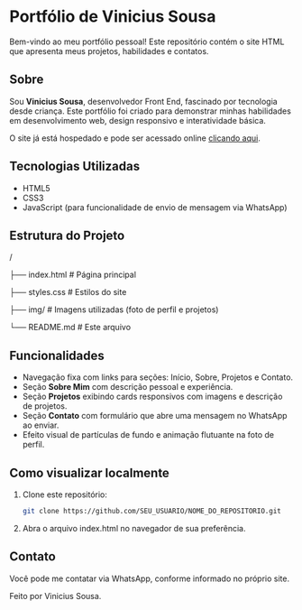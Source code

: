 # Portfólio de Vinicius Sousa

Bem-vindo ao meu portfólio pessoal! Este repositório contém o site HTML que apresenta meus projetos, habilidades e contatos.

## Sobre

Sou **Vinicius Sousa**, desenvolvedor Front End, fascinado por tecnologia desde criança. Este portfólio foi criado para demonstrar minhas habilidades em desenvolvimento web, design responsivo e interatividade básica.

O site já está hospedado e pode ser acessado online [clicando aqui](URL_DO_SEU_SITE).

## Tecnologias Utilizadas

- HTML5  
- CSS3  
- JavaScript (para funcionalidade de envio de mensagem via WhatsApp)  

## Estrutura do Projeto

/

├── index.html   # Página principal

├── styles.css   # Estilos do site

├── img/         # Imagens utilizadas (foto de perfil e projetos)

└── README.md    # Este arquivo

## Funcionalidades

- Navegação fixa com links para seções: Início, Sobre, Projetos e Contato.  
- Seção **Sobre Mim** com descrição pessoal e experiência.  
- Seção **Projetos** exibindo cards responsivos com imagens e descrição de projetos.  
- Seção **Contato** com formulário que abre uma mensagem no WhatsApp ao enviar.  
- Efeito visual de partículas de fundo e animação flutuante na foto de perfil.  

## Como visualizar localmente

1. Clone este repositório:  
   ```bash
   git clone https://github.com/SEU_USUARIO/NOME_DO_REPOSITORIO.git

2. Abra o arquivo index.html no navegador de sua preferência.

## Contato

Você pode me contatar via WhatsApp, conforme informado no próprio site.

Feito por Vinicius Sousa.
